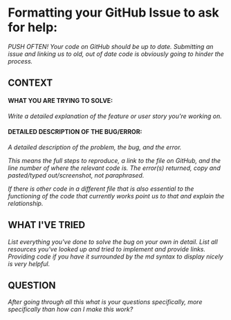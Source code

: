 # Formatting your GitHub Issue to ask for help:

*PUSH OFTEN! Your code on GitHub should be up to date. Submitting an issue and linking us to old, out of date code is obviously going to hinder the process.*

## CONTEXT

#### WHAT YOU ARE TRYING TO SOLVE:

*Write a detailed explanation of the feature or user story you're working on.*

#### DETAILED DESCRIPTION OF THE BUG/ERROR:

*A detailed description of the problem, the bug, and the error.*

*This means the full steps to reproduce, a link to the file on GitHub, and the line number of where the relevant code is.
The error(s) returned, copy and pasted/typed out/screenshot, not paraphrased.*

*If there is other code in a different file that is also essential to the functioning of the code that currently works point us to that and explain the relationship.*

## WHAT I'VE TRIED

*List everything you've done to solve the bug on your own in detail. List all resources you've looked up and tried to implement and provide links. Providing code if you have it surrounded by the md syntax to display nicely is very helpful.*


## QUESTION

*After going through all this what is your questions specifically, more specifically than how can I make this work?*
